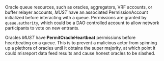Oracle queue resources, such as oracles, aggregators, VRF accounts, or buffer
relayer accounts, _MUST_ have an associated PermissionAccount initialized before
interacting with a queue. Permissions are granted by `queue.authority`, which
could be a DAO controlled account to allow network participants to vote on new
entrants.

Oracles _MUST_ have **PermitOracleHeartbeat** permissions before heartbeating on
a queue. This is to prevent a malicious actor from spinning up a plethora of
oracles until it obtains the super majority, at which point it could misreport
data feed results and cause honest oracles to be slashed.
